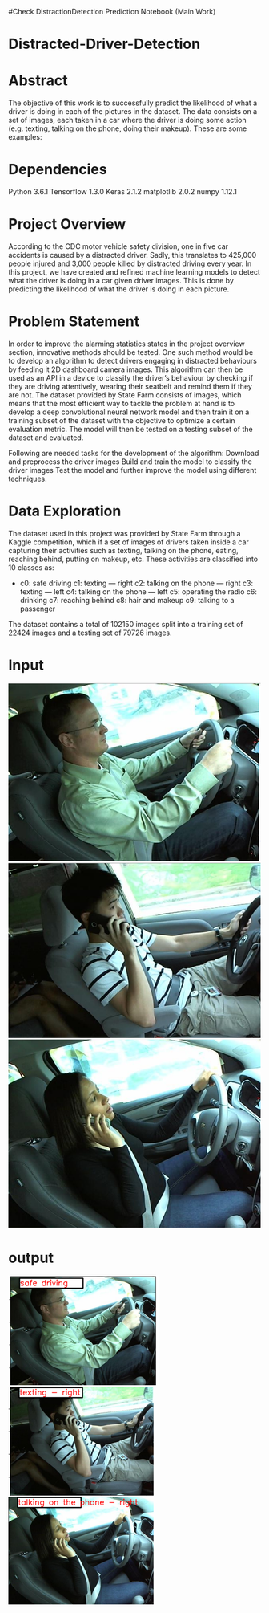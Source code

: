 #Check DistractionDetection Prediction Notebook (Main Work)
# Distracted-Driver-Detection
# Abstract
The objective of this work is to successfully predict the likelihood of what a driver is doing in each of the pictures in the dataset.
The data consists on a set of images, each taken in a car where the driver is doing some action (e.g. texting, talking on the phone, doing their makeup). These are some examples:

# Dependencies
Python 3.6.1
Tensorflow 1.3.0
Keras 2.1.2
matplotlib 2.0.2
numpy 1.12.1

# Project Overview
According to the CDC motor vehicle safety division, one in five car accidents is caused by a distracted driver. Sadly, this translates to 425,000 people injured and 3,000 people killed by distracted driving every year.
In this project, we have created and refined machine learning models to detect what the driver is doing in a car given driver images. This is done by predicting the likelihood of what the driver is doing in each picture.

# Problem Statement
In order to improve the alarming statistics states in the project overview section, innovative methods should be tested. One such method would be to develop an algorithm to detect drivers engaging in distracted behaviours by feeding it 2D dashboard camera images. This algorithm can then be used as an API in a device to classify the driver’s behaviour by checking if they are driving attentively, wearing their seatbelt and remind them if they are not.
The dataset provided by State Farm consists of images, which means that the most efficient way to tackle the problem at hand is to develop a deep convolutional neural network model and then train it on a training subset of the dataset with the objective to optimize a certain evaluation metric. The model will then be tested on a testing subset of the dataset and evaluated.
 
Following are needed tasks for the development of the algorithm:
Download and preprocess the driver images
Build and train the model to classify the driver images
Test the model and further improve the model using different techniques.
 
# Data Exploration
The dataset used in this project was provided by State Farm through a Kaggle competition, which if a set of images of drivers taken inside a car capturing their activities such as texting, talking on the phone, eating, reaching behind, putting on makeup, etc. These activities are classified into 10 classes as:
+ c0: safe driving
c1: texting — right
c2: talking on the phone — right
c3: texting — left
c4: talking on the phone — left
c5: operating the radio
c6: drinking
c7: reaching behind
c8: hair and makeup
c9: talking to a passenger
 
 
The dataset contains a total of 102150 images split into a training set of 22424 images and a testing set of 79726 images.

# Input

![First Test Image](https://github.com/Danish64/CV-ML-DriverDistractionSystem/blob/master/InputOutputImages/Input1.PNG)
![Second Test Image](https://github.com/Danish64/CV-ML-DriverDistractionSystem/blob/master/InputOutputImages/Input2.PNG)
![Third Test Image](https://github.com/Danish64/CV-ML-DriverDistractionSystem/blob/master/InputOutputImages/Input3.PNG)

# output 

![First Test Image](https://github.com/Danish64/CV-ML-DriverDistractionSystem/blob/master/InputOutputImages/Output1.PNG)
![Second Test Image](https://github.com/Danish64/CV-ML-DriverDistractionSystem/blob/master/InputOutputImages/Output2.PNG)
![Third Test Image](https://github.com/Danish64/CV-ML-DriverDistractionSystem/blob/master/InputOutputImages/Output3.PNG)






